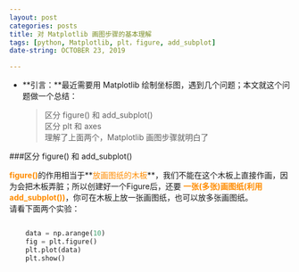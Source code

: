 ```yaml
---
layout: post  
categories: posts   
title: 对 Matplotlib 画图步骤的基本理解    
tags: [python, Matplotlib, plt，figure, add_subplot]   
date-string: OCTOBER 23, 2019

---
```

* **引言：**最近需要用 Matplotlib 绘制坐标图，遇到几个问题；本文就这个问题做一个总结：   
	> 区分 figure() 和 add_subplot()  
	> 区分 plt 和 axes   
	> 理解了上面两个，Matplotlib 画图步骤就明白了    
   
###区分 figure() 和 add_subplot()  
    
<font color=#FF8C00>**figure()**</font>的作用相当于**<font color=#FF8C00>放画图纸的木板</font>**，我们不能在这个木板上直接作画，因为会把木板弄脏；所以创建好一个Figure后，还要 **<font color=#FF8C00>一张(多张)画图纸(利用add_subplot())</font>**，你可在木板上放一张画图纸，也可以放多张画图纸。    
请看下面两个实验：     

```python   

	data = np.arange(10)
	fig = plt.figure()   
	plt.plot(data)   
	plt.show()     

```  
